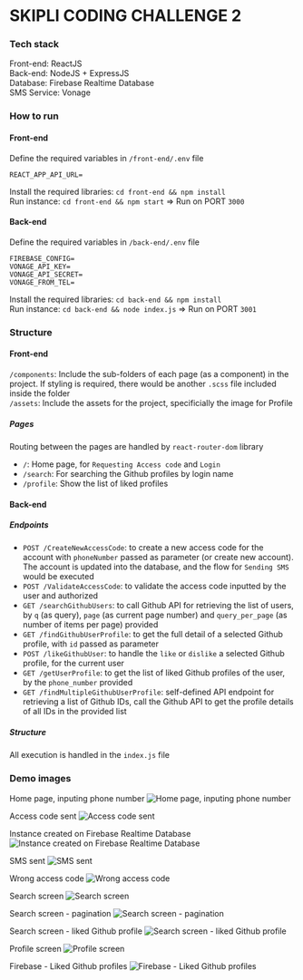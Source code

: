 # SKIPLI CODING CHALLENGE 2

### Tech stack
Front-end: ReactJS</br>
Back-end: NodeJS + ExpressJS</br>
Database: Firebase Realtime Database</br>
SMS Service: Vonage</br>

### How to run
#### Front-end
Define the required variables in `/front-end/.env` file</br>
```
REACT_APP_API_URL=
```
Install the required libraries: `cd front-end && npm install` </br>
Run instance: `cd front-end && npm start` => Run on PORT `3000`
#### Back-end
Define the required variables in `/back-end/.env` file</br>
```
FIREBASE_CONFIG=
VONAGE_API_KEY=
VONAGE_API_SECRET=
VONAGE_FROM_TEL=
```
Install the required libraries: `cd back-end && npm install` </br>
Run instance: `cd back-end && node index.js` => Run on PORT `3001`

### Structure
#### Front-end
`/components`: Include the sub-folders of each page (as a component) in the project. If styling is required, there would be another `.scss` file included inside the folder</br>
`/assets`: Include the assets for the project, specificially the image for Profile</br>
##### Pages
Routing between the pages are handled by `react-router-dom` library</br>
- `/`: Home page, for `Requesting Access code` and `Login`</br>
- `/search`: For searching the Github profiles by login name</br>
- `/profile`: Show the list of liked profiles

#### Back-end
##### Endpoints
- `POST /CreateNewAccessCode`: to create a new access code for the account with `phoneNumber` passed as parameter (or create new account). The account is updated into the database, and the flow for `Sending SMS` would be executed
- `POST /ValidateAccessCode`: to validate the access code inputted by the user and authorized
- `GET /searchGithubUsers`: to call Github API for retrieving the list of users, by `q` (as query), `page` (as current page number) and `query_per_page` (as number of items per page) provided
- `GET /findGithubUserProfile`: to get the full detail of a selected Github profile, with `id` passed as parameter
- `POST /likeGithubUser`: to handle the `like` or `dislike` a selected Github profile, for the current user
- `GET /getUserProfile`: to get the list of liked Github profiles of the user, by the `phone_number` provided
- `GET /findMultipleGithubUserProfile`: self-defined API endpoint for retrieving a list of Github IDs, call the Github API to get the profile details of all IDs in the provided list

##### Structure
All execution is handled in the `index.js` file

### Demo images
Home page, inputing phone number
![Home page, inputing phone number](https://firebasestorage.googleapis.com/v0/b/skipli-code-challenge2.appspot.com/o/Screen%20Shot%202023-02-04%20at%2023.48.37.png?alt=media&token=5d8e1e28-3c33-4479-a932-1a64253bb624)

Access code sent
![Access code sent](https://firebasestorage.googleapis.com/v0/b/skipli-code-challenge2.appspot.com/o/Screen%20Shot%202023-02-04%20at%2023.44.24.png?alt=media&token=7292b5e8-548d-4405-a167-82e869c8c300)

Instance created on Firebase Realtime Database
![Instance created on Firebase Realtime Database](https://firebasestorage.googleapis.com/v0/b/skipli-code-challenge2.appspot.com/o/Screen%20Shot%202023-02-04%20at%2023.44.42.png?alt=media&token=f1091cf7-9844-4e91-8800-07f0082795fa)

SMS sent
![SMS sent](https://firebasestorage.googleapis.com/v0/b/skipli-code-challenge2.appspot.com/o/Screen%20Shot%202023-02-04%20at%2023.44.58.png?alt=media&token=987a6b88-bad0-4758-abec-65ac896ea61d)

Wrong access code
![Wrong access code](https://firebasestorage.googleapis.com/v0/b/skipli-code-challenge2.appspot.com/o/Screen%20Shot%202023-02-04%20at%2023.45.26.png?alt=media&token=5a92c279-ecaa-4d21-846d-ab53811ef1a2)

Search screen
![Search screen](https://firebasestorage.googleapis.com/v0/b/skipli-code-challenge2.appspot.com/o/Screen%20Shot%202023-02-04%20at%2023.45.54.png?alt=media&token=79402c74-5ef1-4c82-b5da-30ed1e7a7be3)

Search screen - pagination
![Search screen - pagination](https://firebasestorage.googleapis.com/v0/b/skipli-code-challenge2.appspot.com/o/Screen%20Shot%202023-02-04%20at%2023.46.14.png?alt=media&token=c6bd6bc1-22e7-44c5-8d7e-1923e71131fa)

Search screen - liked Github profile
![Search screen - liked Github profile](https://firebasestorage.googleapis.com/v0/b/skipli-code-challenge2.appspot.com/o/Screen%20Shot%202023-02-04%20at%2023.46.42.png?alt=media&token=5260c806-8b15-489d-bc19-74c538dc5714)

Profile screen
![Profile screen](https://firebasestorage.googleapis.com/v0/b/skipli-code-challenge2.appspot.com/o/Screen%20Shot%202023-02-04%20at%2023.47.41.png?alt=media&token=6dfe4944-35b4-4eef-9bab-d9455e024ff7)

Firebase - Liked Github profiles
![Firebase - Liked Github profiles](https://firebasestorage.googleapis.com/v0/b/skipli-code-challenge2.appspot.com/o/Screen%20Shot%202023-02-04%20at%2023.54.14.png?alt=media&token=9b5a891c-d696-451e-9e35-c3d5c67f794f)
